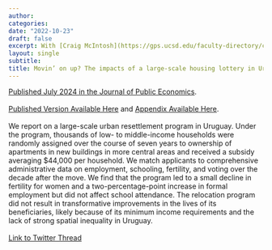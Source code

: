 ```yaml
---
author:
categories:
date: "2022-10-23"
draft: false
excerpt: With [Craig McIntosh](https://gps.ucsd.edu/faculty-directory/craig-mcintosh.html), [Felipe Monestier](https://cienciassociales.edu.uy/departamento-de-ciencia-politica/felipe-monestier/); [Rafael Piñeiro-Rodríguez](https://snfagora.jhu.edu/person/rafael-pineiro-rodriguez/); [Fernando Rosenblatt](https://fernandorosenblatt.com/); [Guadalupe Tuñón](http://www.guadalupetunon.com/). [Published July 2024 in the Journal of Public Economics](https://www.sciencedirect.com/science/article/abs/pii/S0047272724000744)
layout: single
subtitle: 
title: Movin’ on up? The impacts of a large-scale housing lottery in Uruguay
---
```


[Published July 2024 in the Journal of Public Economics](https://www.sciencedirect.com/science/article/abs/pii/S0047272724000744). \
\
[Published Version Available Here](https://vincentarmentano.com/research/mvotma/armentanov_movinonup_jpubeshort.pdf) and [Appendix Available Here](https://vincentarmentano.com/research/mvotma/armentanov_movinonup_appendix.pdf). \
\
We report on a large-scale urban resettlement program in Uruguay. Under the program, thousands of low- to middle-income households were randomly assigned over the course of seven years to ownership of apartments in new buildings in more central areas and received a subsidy averaging $44,000 per household. We match applicants to comprehensive administrative data on employment, schooling, fertility, and voting over the decade after the move. We find that the program led to a small decline in fertility for women and a two-percentage-point increase in formal employment but did not affect school attendance. The relocation program did not result in transformative improvements in the lives of its beneficiaries, likely because of its minimum income requirements and the lack of strong spatial inequality in Uruguay. \
\
[Link to Twitter Thread](https://x.com/JPubEcon/status/1811586460765794314)


